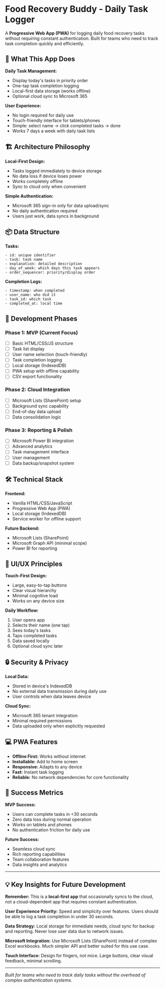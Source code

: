 # Food Recovery Buddy - Daily Task Logger

A **Progressive Web App (PWA)** for logging daily food recovery tasks without requiring constant authentication. Built for teams who need to track task completion quickly and efficiently.

## 🤔 What This App Does

**Daily Task Management:**
- Display today's tasks in priority order
- One-tap task completion logging
- Local-first data storage (works offline)
- Optional cloud sync to Microsoft 365

**User Experience:**
- No login required for daily use
- Touch-friendly interface for tablets/phones
- Simple: select name → click completed tasks → done
- Works 7 days a week with daily task lists

## 🏗️ Architecture Philosophy

**Local-First Design:**
- Tasks logged immediately to device storage
- No data loss if device loses power
- Works completely offline
- Sync to cloud only when convenient

**Simple Authentication:**
- Microsoft 365 sign-in only for data upload/sync
- No daily authentication required
- Users just work, data syncs in background

## 📦 Data Structure

**Tasks:**
```
- id: unique identifier
- task: task name
- explanation: detailed description  
- day_of_week: which days this task appears
- order_sequencer: priority/display order
```

**Completion Logs:**
```
- timestamp: when completed
- user_name: who did it
- task_id: which task
- completed_at: local time
```

## 🚀 Development Phases

### Phase 1: MVP (Current Focus)
- [ ] Basic HTML/CSS/JS structure
- [ ] Task list display
- [ ] User name selection (touch-friendly)
- [ ] Task completion logging
- [ ] Local storage (IndexedDB)
- [ ] PWA setup with offline capability
- [ ] CSV export functionality

### Phase 2: Cloud Integration
- [ ] Microsoft Lists (SharePoint) setup
- [ ] Background sync capability
- [ ] End-of-day data upload
- [ ] Data consolidation logic

### Phase 3: Reporting & Polish
- [ ] Microsoft Power BI integration
- [ ] Advanced analytics
- [ ] Task management interface
- [ ] User management
- [ ] Data backup/snapshot system

## 🛠️ Technical Stack

**Frontend:**
- Vanilla HTML/CSS/JavaScript
- Progressive Web App (PWA)
- Local storage (IndexedDB)
- Service worker for offline support

**Future Backend:**
- Microsoft Lists (SharePoint)
- Microsoft Graph API (minimal scope)
- Power BI for reporting

## 🎨 UI/UX Principles

**Touch-First Design:**
- Large, easy-to-tap buttons
- Clear visual hierarchy
- Minimal cognitive load
- Works on any device size

**Daily Workflow:**
1. User opens app
2. Selects their name (one tap)
3. Sees today's tasks
4. Taps completed tasks
5. Data saved locally
6. Optional cloud sync later

## 🔒 Security & Privacy

**Local Data:**
- Stored in device's IndexedDB
- No external data transmission during daily use
- User controls when data leaves device

**Cloud Sync:**
- Microsoft 365 tenant integration
- Minimal required permissions
- Data uploaded only when explicitly requested

## 💻 PWA Features

- **Offline First:** Works without internet
- **Installable:** Add to home screen
- **Responsive:** Adapts to any device
- **Fast:** Instant task logging
- **Reliable:** No network dependencies for core functionality

## 🎯 Success Metrics

**MVP Success:**
- Users can complete tasks in <30 seconds
- Zero data loss during normal operation
- Works on tablets and phones
- No authentication friction for daily use

**Future Success:**
- Seamless cloud sync
- Rich reporting capabilities
- Team collaboration features
- Data insights and analytics

---

## 💡 Key Insights for Future Development

**Remember:** This is a **local-first app** that occasionally syncs to the cloud, not a cloud-dependent app that requires constant authentication.

**User Experience Priority:** Speed and simplicity over features. Users should be able to log a task completion in under 30 seconds.

**Data Strategy:** Local storage for immediate needs, cloud sync for backup and reporting. Never lose user data due to network issues.

**Microsoft Integration:** Use Microsoft Lists (SharePoint) instead of complex Excel workbooks. Much simpler API and better suited for this use case.

**Touch Interface:** Design for fingers, not mice. Large buttons, clear visual feedback, minimal scrolling.

---

*Built for teams who need to track daily tasks without the overhead of complex authentication systems.*
